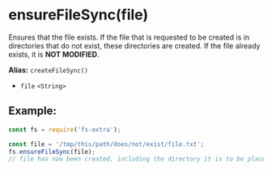 # ensureFileSync(file)

Ensures that the file exists. If the file that is requested to be created is in directories that do not exist, these directories are created. If the file already exists, it is **NOT MODIFIED**.

**Alias:** `createFileSync()`

- `file` `<String>`

## Example:

```js
const fs = require('fs-extra');

const file = '/tmp/this/path/does/not/exist/file.txt';
fs.ensureFileSync(file);
// file has now been created, including the directory it is to be placed in
```
